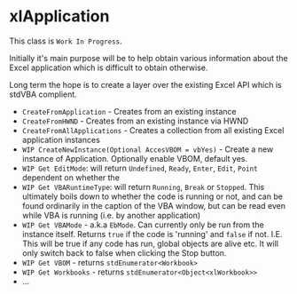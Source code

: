 # xlApplication

This class is `Work In Progress`.

Initially it's main purpose will be to help obtain various information about the Excel application which is difficult to obtain otherwise.

Long term the hope is to create a layer over the existing Excel API which is stdVBA complient.

* `CreateFromApplication` - Creates from an existing instance
* `CreateFromHWND` - Creates from an existing instance via HWND
* `CreateFromAllApplications` - Creates a collection from all existing Excel application instances
* `WIP CreateNewInstance(Optional AccesVBOM = vbYes)` - Create a new instance of Application. Optionally enable VBOM, default yes.
* `WIP Get EditMode`: will return `Undefined`, `Ready`, `Enter`, `Edit`, `Point` dependent on whether the 
* `WIP Get VBARuntimeType`: will return `Running`, `Break` or `Stopped`. This ultimately boils down to whether the code is running or not, and can be found ordinarily in the caption of the VBA window, but can be read even while VBA is running (i.e. by another application)
* `WIP Get VBAMode` - a.k.a `EbMode`. Can currently only be run from the instance itself. Returns `true` if the code is 'running' and `false` if not. I.E. This will be true if any code has run, global objects are alive etc. It will only switch back to false when clicking the Stop button.
* `WIP Get VBOM` - returns `stdEnumerator<Workbook>`
* `WIP Get Workbooks` - returns `stdEnumerator<Object<xlWorkbook>>`
* ...